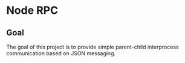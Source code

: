 Node RPC
========

Goal
----

The goal of this project is to provide simple parent-child 
interprocess communication based on JSON messaging.

